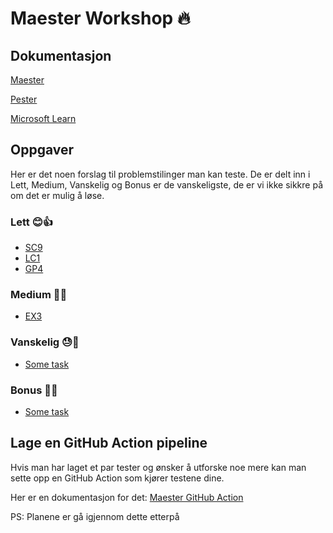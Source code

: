 # Maester Workshop 🔥

## Dokumentasjon

[Maester](https://maester.dev/docs/intro)

[Pester](https://pester.dev/docs/quick-start)

[Microsoft Learn](https://learn.microsoft.com/en-us/docs/)


## Oppgaver
Her er det noen forslag til problemstilinger man kan teste. De er delt inn i Lett, Medium, Vanskelig og Bonus er de vanskeligste, de er vi ikke sikkre på om det er mulig å løse.


### Lett 😊👍

- [SC9](/Oppgaver/SC9.md)
- [LC1](/Oppgaver/LC1.md)
- [GP4](/Oppgaver/GP4.md)

### Medium 🤔💪

- [EX3]() 

### Vanskelig 😓🚀

- [Some task]()

### Bonus 🧠💥

- [Some task]()



## Lage en GitHub Action pipeline
Hvis man har laget et par tester og ønsker å utforske noe mere kan man sette opp en GitHub Action som kjører testene dine.

Her er en dokumentasjon for det:
[Maester GitHub Action](https://maester.dev/docs/monitoring/github#set-up-the-github-actions-workflow)

PS: Planene er gå igjennom dette etterpå



